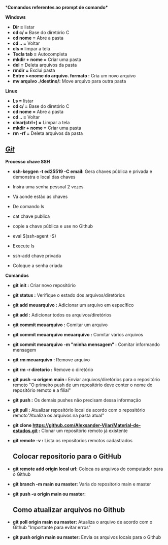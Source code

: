 ***Comandos referentes ao prompt de comando\***

**Windows** 

- **Dir =** listar 
- **cd c/ =** Base do diretório C 
- **cd nome =** Abre a pasta 
- **cd .. =** Voltar 
- **cls =** limpar a tela 
- **Tecla tab =** Autocompleta
- **mkdir + nome =** Criar uma pasta 
- **del =** Deleta arquivos da pasta 
- **rmdir =** Exclui pasta
- **Entre ><nome do arquivo. formato :** Cria um novo arquivo 
- **mv arquivo ./destino/:** Move arquivo para outra pasta 

**Linux**

- **Ls =** listar 
- **cd c/ =** Base do diretório C 
- **cd nome =** Abre a pasta
- **cd .. =** Voltar
- **clear(ctrl+) =** Limpar a tela
- **mkdir + nome =** Criar uma pasta
- **rm -rf =** Deleta arquivos da  pasta

## *[Git](https://git-scm.com/)*

**Processo chave SSH**

- **ssh-keygen -t ed25519 -C email:** Gera chaves pública e privada e demonstra o local das chaves 

- Insira uma senha pessoal 2 vezes 

- Vá aonde estão as chaves 

- De comando ls

- cat chave publica

- copie a chave pública e use no Github

- eval $(ssh-agent -S)

- Execute ls

- ssh-add chave privada

- Coloque a senha criada

  

**Comandos**

- **git init :** Criar novo repositório

- **git status :** Verifique o estado dos arquivos/diretórios

- **git add meuarquivo :** Adicionar um arquivo em específico

- **git add :** Adicionar todos os arquivos/diretórios

- **git commit meuarquivo :** Comitar um arquivo

- **git commit meuarquivo meuarquivo :** Comitar vários arquivos

- **git commit meuarquivo -m "minha mensagem" :** Comitar informando mensagem

- **git rm meuarquivo :** Remove arquivo

- **git rm -r diretorio :** Remove o diretório

- **git push -u origem main :** Enviar arquivos/diretórios para o repositório remoto "O primeiro push de um repositório deve conter o nome do repositório remoto e a filial"

- **git push :** Os demais pushes  não precisam dessa informação

- **git pull :** Atualizar  repositório local de acordo com o repositório remoto"Atualiza os arquivos na pasta atual"

- **git clone https://github.com/Alexsander-Vilar/Material-de-estudos.git :** Clonar um repositório remoto já existente

- **git remote -v :** Lista os repositorios remotos cadastrados

  ## Colocar repositorio para o GitHub

- **git remote add origin local url:** Coloca os arquivos do computador para o Github

- **git branch -m main ou master:** Varia do repositorio main e master

- **git push -u origin main ou master:**

  ## Como atualizar arquivos no Github
  
- **git poll origin main ou master:** Atualiza o arquivo de acordo com o Github "Importante para evitar erros"

- **git push origin main ou master:** Envia os arquivos locais para o Github

 